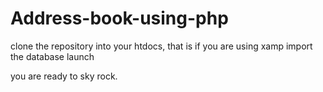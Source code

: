 # Address-book-using-php
clone the repository into your htdocs, that is if you are using xamp
import the database 
launch


you are ready to sky rock.
